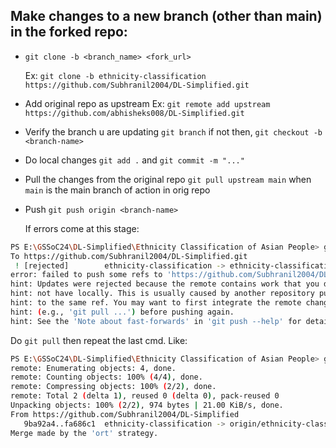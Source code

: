 ## Make changes to a new branch (other than main) in the forked repo:
- `git clone -b <branch_name> <fork_url>`

  Ex: `git clone -b ethnicity-classification https://github.com/Subhranil2004/DL-Simplified.git`

- Add original repo as upstream
  Ex: `git remote add upstream https://github.com/abhisheks008/DL-Simplified.git`

- Verify the branch u are updating
  `git branch` if not then, `git checkout -b <branch-name>` 
- Do local changes
  `git add .` and `git commit -m "..."`
- Pull the changes from the original repo
  `git pull upstream main` when `main` is the main branch of action in orig repo

- Push
  `git push origin <branch-name>`

  If errors come at this stage:
```sh
PS E:\GSSoC24\DL-Simplified\Ethnicity Classification of Asian People> git push origin ethnicity-classification
To https://github.com/Subhranil2004/DL-Simplified.git
 ! [rejected]        ethnicity-classification -> ethnicity-classification (fetch first)
error: failed to push some refs to 'https://github.com/Subhranil2004/DL-Simplified.git'
hint: Updates were rejected because the remote contains work that you do
hint: not have locally. This is usually caused by another repository pushing
hint: to the same ref. You may want to first integrate the remote changes
hint: (e.g., 'git pull ...') before pushing again.
hint: See the 'Note about fast-forwards' in 'git push --help' for details.
```
Do `git pull` then repeat the last cmd.
Like:
```sh
PS E:\GSSoC24\DL-Simplified\Ethnicity Classification of Asian People> git pull
remote: Enumerating objects: 4, done.
remote: Counting objects: 100% (4/4), done.
remote: Compressing objects: 100% (2/2), done.
remote: Total 2 (delta 1), reused 0 (delta 0), pack-reused 0
Unpacking objects: 100% (2/2), 974 bytes | 21.00 KiB/s, done.
From https://github.com/Subhranil2004/DL-Simplified
   9ba92a4..fa686c1  ethnicity-classification -> origin/ethnicity-classification
Merge made by the 'ort' strategy.
```
